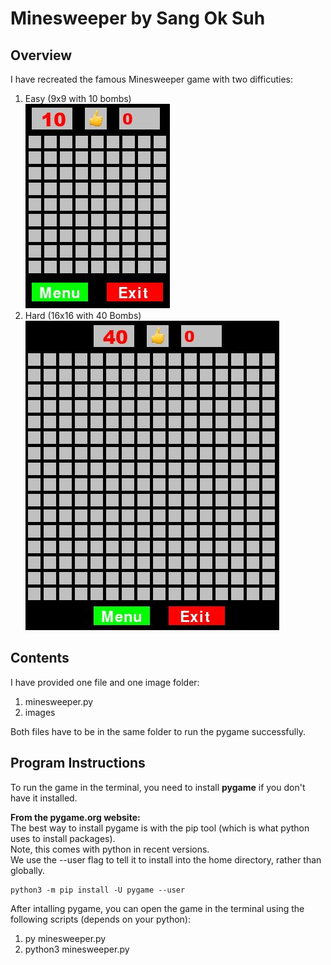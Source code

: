 # Minesweeper by Sang Ok Suh

## Overview  
I have recreated the famous Minesweeper game with two difficuties:  
1. Easy (9x9 with 10 bombs)  
![](images/easy.JPG)
2. Hard (16x16 with 40 Bombs)  
![](images/hard.JPG)

## Contents  
I have provided one file and one image folder:  

1. minesweeper.py  
2. images  

Both files have to be in the same folder to run the pygame successfully.  

## Program Instructions  
To run the game in the terminal, you need to install **pygame** if you don't have it installed.  

**From the pygame.org website:**    
The best way to install pygame is with the pip tool (which is what python uses to install packages).   
Note, this comes with python in recent versions.   
We use the --user flag to tell it to install into the home directory, rather than globally.  

	python3 -m pip install -U pygame --user  
	

After intalling pygame, you can open the game in the terminal using the following scripts (depends on your python):
1. py minesweeper.py
2. python3 minesweeper.py	
	

